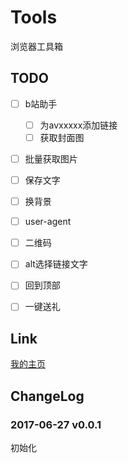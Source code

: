 # Tools
浏览器工具箱

## TODO
- [ ] b站助手
    - [ ] 为avxxxxx添加链接
    - [ ] 获取封面图
- [ ] 批量获取图片
- [ ] 保存文字
- [ ] 换背景
- [ ] user-agent
- [ ] 二维码
- [ ] alt选择链接文字
- [ ] 回到顶部
- [ ] 一键送礼


## Link
[我的主页](http://github.com/fakaka)

## ChangeLog

### 2017-06-27 v0.0.1
初始化
